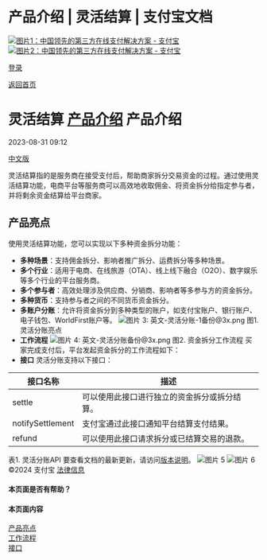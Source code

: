 产品介绍 | 灵活结算 | 支付宝文档
===============

[![图片1：中国领先的第三方在线支付解决方案 - 支付宝](https://ac.alipay.com/storage/2024/3/26/d66c43c0-440d-4c97-9976-f2028a2c8c5e.svg)![图片2：中国领先的第三方在线支付解决方案 - 支付宝](https://ac.alipay.com/storage/2024/3/26/a48bd336-aea0-4f16-bf83-616eacbb4434.svg)](/docs/)

[登录](https://global.alipay.com/ilogin/account_login.htm?goto=https%3A%2F%2Fglobal.alipay.com%2Fdocs%2Fac%2Fflexiblesettlement_en%2Foverview)

[返回首页](../../)

灵活结算
[产品介绍](/docs/ac/flexiblesettlement_en/overview)
产品介绍
====================

2023-08-31 09:12

[中文版](https://global.alipay.com/docs/ac/flexiblesettlement_cn)

灵活结算指的是服务商在接受支付后，帮助商家拆分交易资金的过程。通过使用灵活结算功能，电商平台等服务商可以高效地收取佣金、将资金拆分给指定参与者，并将剩余资金结算给平台商家。

产品亮点
------------

使用灵活结算功能，您可以实现以下多种资金拆分功能：

*   **多种场景**：支持佣金拆分、影响者推广拆分、运费拆分等多种场景。
*   **多个行业**：适用于电商、在线旅游（OTA）、线上线下融合（O2O）、数字娱乐等多个行业的平台服务商。
*   **多个参与者**：高效处理涉及供应商、分销商、影响者等多参与方的资金拆分。
*   **多种货币**：支持参与者之间的不同货币资金拆分。
*   **多账户分账**：允许将资金拆分到多种类型的账户，如支付宝账户、银行账户、电子钱包、WorldFirst账户等。
    ![图片 3: 英文-灵活分账-1备份@3x.png](https://idocs-assets.marmot-cloud.com/storage/idocs87c36dc8dac653c1/1693280802335-b70b74e9-8236-41e9-8d97-76caac1acfe3.png)
    图1. 灵活分账亮点
  * **工作流程**
    ![图片 4: 英文-灵活分账备份@3x.png](https://idocs-assets.marmot-cloud.com/storage/idocs87c36dc8dac653c1/1693280825692-b5bc334d-1898-4142-8e3c-8422cbe43291.png)
    图2. 资金拆分工作流程
    买家完成支付后，平台发起资金拆分的工作流程如下：
  * **接口**
    灵活分账支持以下接口：
    
|**接口名称**|**描述**|
|---|---|
|settle|可以使用此接口进行独立的资金拆分或拆分结算。|
|notifySettlement|支付宝通过此接口通知平台结算支付结果。|
|refund|可以使用此接口请求拆分或已结算交易的退款。|
    
表1. 灵活分账API
要查看文档的最新更新，请访问[版本说明](https://global.alipay.com/docs/releasenotes)。
    ![图片 5](https://ac.alipay.com/storage/2021/5/20/19b2c126-9442-4f16-8f20-e539b1db482a.png) ![图片 6](https://ac.alipay.com/storage/2021/5/20/e9f3f154-dbf0-455f-89f0-b3d4e0c14481.png)
    ©2024 支付宝 [法律信息](https://global.alipay.com/docs/ac/platform/membership)
    
#### 本页面是否有帮助？
#### 本页面内容  
[产品亮点](#MivuA "产品亮点")  
[工作流程](#lirMA "工作流程")  
[接口](#evDuw "接口")